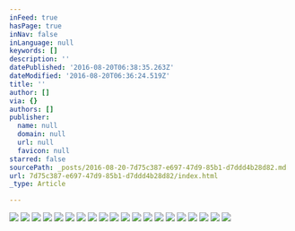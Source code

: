 ```yaml
---
inFeed: true
hasPage: true
inNav: false
inLanguage: null
keywords: []
description: ''
datePublished: '2016-08-20T06:38:35.263Z'
dateModified: '2016-08-20T06:36:24.519Z'
title: ''
author: []
via: {}
authors: []
publisher:
  name: null
  domain: null
  url: null
  favicon: null
starred: false
sourcePath: _posts/2016-08-20-7d75c387-e697-47d9-85b1-d7ddd4b28d82.md
url: 7d75c387-e697-47d9-85b1-d7ddd4b28d82/index.html
_type: Article

---
```

![](https://the-grid-user-content.s3-us-west-2.amazonaws.com/e4696681-2bf8-477b-be5e-4273b063af5c.jpg)
![](https://the-grid-user-content.s3-us-west-2.amazonaws.com/e10eb589-614b-481c-86c6-ac1e38ec83db.jpg)
![](https://the-grid-user-content.s3-us-west-2.amazonaws.com/8e3c24bd-4ff8-4fab-aa23-8783fd036411.jpg)
![](https://the-grid-user-content.s3-us-west-2.amazonaws.com/cfb52a57-d838-4d0d-b929-e487cd92fa27.jpg)
![](https://the-grid-user-content.s3-us-west-2.amazonaws.com/88e0fc00-befb-4b86-9000-38379cbd112f.jpg)
![](https://the-grid-user-content.s3-us-west-2.amazonaws.com/12ffe64e-ed7e-4727-bd7a-c65e028cf658.jpg)
![](https://the-grid-user-content.s3-us-west-2.amazonaws.com/2c1ba5ea-980c-4d1c-b690-92d12711dd42.jpg)
![](https://the-grid-user-content.s3-us-west-2.amazonaws.com/996d0637-c35a-45a4-bc57-14f0c664bbc2.jpg)
![](https://the-grid-user-content.s3-us-west-2.amazonaws.com/90fecf26-b3d0-49dc-9268-133d3d7a40bf.jpg)
![](https://the-grid-user-content.s3-us-west-2.amazonaws.com/e44785bd-fad4-44a2-a6c1-be97d71c585b.jpg)
![](https://the-grid-user-content.s3-us-west-2.amazonaws.com/046f9658-685c-4f5b-9840-00960f2cfa8e.jpg)
![](https://the-grid-user-content.s3-us-west-2.amazonaws.com/66a2bb09-724f-49b8-8106-b5e5d7c57207.jpg)
![](https://the-grid-user-content.s3-us-west-2.amazonaws.com/45a88bf3-5553-4ac5-b5b8-b82885fca20b.jpg)
![](https://the-grid-user-content.s3-us-west-2.amazonaws.com/34620dc2-4e10-41bc-9db4-eeafc9b800cc.jpg)
![](https://the-grid-user-content.s3-us-west-2.amazonaws.com/3204a2c1-af63-4b3d-bad5-40e6ee6c535d.jpg)
![](https://the-grid-user-content.s3-us-west-2.amazonaws.com/3a43d4bb-52fe-4912-b8c4-99e0f822c40b.jpg)
![](https://the-grid-user-content.s3-us-west-2.amazonaws.com/097b49f4-9ac1-4690-953a-dd99e9d79d3b.jpg)
![](https://the-grid-user-content.s3-us-west-2.amazonaws.com/23e83116-fbf8-44a6-b714-de139e7845f5.jpg)
![](https://the-grid-user-content.s3-us-west-2.amazonaws.com/472d8279-fa1e-4e5e-a1e0-522a08a5466b.jpg)
![](https://the-grid-user-content.s3-us-west-2.amazonaws.com/61da82d0-6fe0-400c-8708-33aa95fd39a1.jpg)